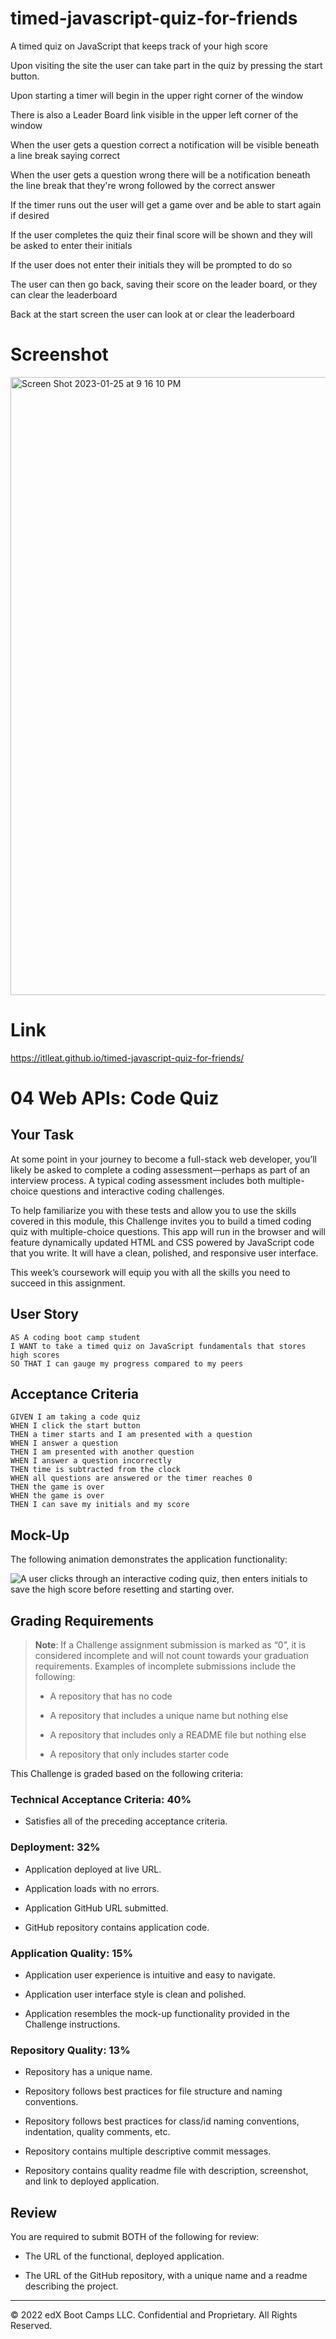 # timed-javascript-quiz-for-friends


A timed quiz on JavaScript that keeps track of your high score

Upon visiting the site the user can take part in the quiz by pressing the start button. 

Upon starting a timer will begin in the upper right corner of the window

There is also a Leader Board link visible in the upper left corner of the window

When the user gets a question correct a notification will be visible beneath a line break saying correct

When the user gets a question wrong there will be a notification beneath the line break that they're wrong followed by the correct answer

If the timer runs out the user will get a game over and be able to start again if desired

If the user completes the quiz their final score will be shown and they will be asked to enter their initials

If the user does not enter their initials they will be prompted to do so

The user can then go back, saving their score on the leader board, or they can clear the leaderboard

Back at the start screen the user can look at or clear the leaderboard


# Screenshot

<img width="989" alt="Screen Shot 2023-01-25 at 9 16 10 PM" src="https://user-images.githubusercontent.com/118778670/214757608-b64b679f-a663-4d7b-b6e2-5750211509e5.png">

# Link

https://itlleat.github.io/timed-javascript-quiz-for-friends/

# 04 Web APIs: Code Quiz

## Your Task

At some point in your journey to become a full-stack web developer, you’ll likely be asked to complete a coding assessment&mdash;perhaps as part of an interview process. A typical coding assessment includes both multiple-choice questions and interactive coding challenges. 

To help familiarize you with these tests and allow you to use the skills covered in this module, this Challenge invites you to build a timed coding quiz with multiple-choice questions. This app will run in the browser and will feature dynamically updated HTML and CSS powered by JavaScript code that you write. It will have a clean, polished, and responsive user interface. 

This week’s coursework will equip you with all the skills you need to succeed in this assignment.

## User Story

```
AS A coding boot camp student
I WANT to take a timed quiz on JavaScript fundamentals that stores high scores
SO THAT I can gauge my progress compared to my peers
```

## Acceptance Criteria

```
GIVEN I am taking a code quiz
WHEN I click the start button
THEN a timer starts and I am presented with a question
WHEN I answer a question
THEN I am presented with another question
WHEN I answer a question incorrectly
THEN time is subtracted from the clock
WHEN all questions are answered or the timer reaches 0
THEN the game is over
WHEN the game is over
THEN I can save my initials and my score
```

## Mock-Up

The following animation demonstrates the application functionality:

![A user clicks through an interactive coding quiz, then enters initials to save the high score before resetting and starting over.](./Assets/04-web-apis-homework-demo.gif)

## Grading Requirements

> **Note**: If a Challenge assignment submission is marked as “0”, it is considered incomplete and will not count towards your graduation requirements. Examples of incomplete submissions include the following:
>
> * A repository that has no code
>
> * A repository that includes a unique name but nothing else
>
> * A repository that includes only a README file but nothing else
>
> * A repository that only includes starter code

This Challenge is graded based on the following criteria: 

### Technical Acceptance Criteria: 40%

* Satisfies all of the preceding acceptance criteria.

### Deployment: 32%

* Application deployed at live URL.

* Application loads with no errors.

* Application GitHub URL submitted.

* GitHub repository contains application code.

### Application Quality: 15%

* Application user experience is intuitive and easy to navigate.

* Application user interface style is clean and polished.

* Application resembles the mock-up functionality provided in the Challenge instructions.

### Repository Quality: 13%

* Repository has a unique name.

* Repository follows best practices for file structure and naming conventions.

* Repository follows best practices for class/id naming conventions, indentation, quality comments, etc.

* Repository contains multiple descriptive commit messages.

* Repository contains quality readme file with description, screenshot, and link to deployed application.

## Review

You are required to submit BOTH of the following for review:

* The URL of the functional, deployed application.

* The URL of the GitHub repository, with a unique name and a readme describing the project.

---

© 2022 edX Boot Camps LLC. Confidential and Proprietary. All Rights Reserved.
